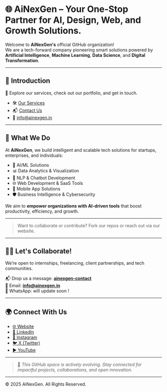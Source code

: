 # 🌐 AiNexGen –  Your One-Stop Partner for AI, Design, Web, and Growth Solutions.

Welcome to **AiNexGen's** official GitHub organization!  
We are a tech-forward company pioneering smart solutions powered by **Artificial Intelligence**, **Machine Learning**, **Data Science**, and **Digital Transformation**.

---

## 📌 Introduction  
🔗 Explore our services, check out our portfolio, and get in touch.

- 🛠️ [Our Services](https://ainexgen.in/services)  
- 📬 [Contact Us](https://ainexgen.in/contact)
- 📧 info@ainexgen.in

---

## 🚀 What We Do

At **AiNexGen**, we build intelligent and scalable tech solutions for startups, enterprises, and individuals:

- 🤖 AI/ML Solutions  
- 📊 Data Analytics & Visualization  
- 🧠 NLP & Chatbot Development  
- 🌐 Web Development & SaaS Tools  
- 📱 Mobile App Solutions  
- 🛡️ Business Intelligence & Cybersecurity  

We aim to **empower organizations with AI-driven tools** that boost productivity, efficiency, and growth.

---
> Want to collaborate or contribute? Fork our repos or reach out via our website.

---

## 🧑‍💻 Let's Collaborate!

We’re open to internships, freelancing, client partnerships, and tech communities.

📬 Drop us a message: **[ainexgen-contact](https://ainexgen.in/contact)**  
📧 Email: **info@ainexgen.in**  
📱 WhatsApp: will update soon !

---

## 🌍 Connect With Us

- [🌐 Website](https://ainexgen.in)  
- [🔗 LinkedIn](https://www.linkedin.com/company/ainexgen)  
- [📸 Instagram](https://www.instagram.com/ainexgen.in)  
- [🐦 X (Twitter)](https://twitter.com/ainexgen_in)  
- [▶️ YouTube](https://www.youtube.com/@ainexgen-in)

---

> 🚧 *This GitHub space is actively evolving. Stay connected for impactful projects, collaborations, and open innovation.*

---

© 2025 AiNexGen. All Rights Reserved.

